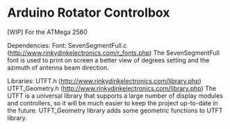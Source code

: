 # Arduino Rotator Controlbox

[WIP] For the ATMega 2560

Dependencies:
Font:
SevenSegmentFull.c  (http://www.rinkydinkelectronics.com/r_fonts.php)
	The SevenSegmentFull font is used to print on screen a better view of 
	degrees setting and the azimuth of antenna beam direction.
	
Libraries:
UTFT.h (http://www.rinkydinkelectronics.com/library.php)
UTFT_Geometry.h (http://www.rinkydinkelectronics.com/library.php)
	The UTFT is a universal library that supports a large number of display 
	modules and controllers, so it will be much easier to keep the project 
	up-to-date in the future.
	UTFT_Geometry library adds some geometric functions to UTFT library.